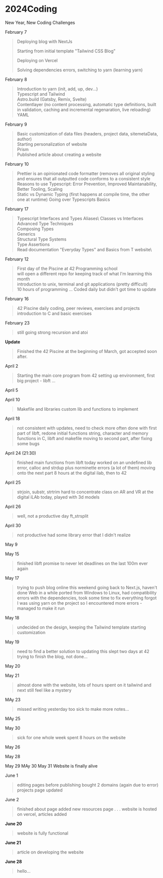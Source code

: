 # 2024Coding
New Year, New Coding Challenges

February 7
> Deploying blog with NextJs
> 
> Starting from initial template "Tailwind CSS Blog"
> 
> Deploying on Vercel
> 
> Solving dependencies errors, switching to yarn (learning yarn)

February 8
> Introduction to yarn (init, add, up, dev...)\
> Typescript and Tailwind\
> Astro.build (Gatsby, Remix, Svelte)\
> Contentlayer (no content processing, automatic type definitions, built in validation, caching and incremental regenaration, live reloading)\
> YAML

February 9 
> Basic customization of data files (headers, project data, sitemetaData, author)\
> Starting personalization of website\
> Prism\
> Published article about creating a website

February 10
> Prettier is an opinionated code formatter (removes all original styling and ensures that all outputted code conforms to a consistent style\
> Reasons to use Typescript: Error Prevention, Improved Maintanability, Better Tooling, Scaling\
> Static vs Dynamic Typing (first happens at compile time, the other one at runtime)
> Going over Typescripts Basics

February 17
> Typescript Interfaces and Types Aliases\\
> Classes vs Interfaces\
> Advanced Type Techniques\
> Composing Types\
> Generics\
> Structural Type Systems\
> Type Assertions\
> Read documentation "Everyday Types" and Basics from T website\

February 12
> First day of the Piscine at 42 Programming school\
> will open a different repo for keeping track of what I'm learning this month\
> introduction to unix, terminal and git applications (pretty difficult)\
> 10 hours of programming
...
Coded daily but didn't got time to update

February 16
> 42 Piscine
> daily coding, peer reviews, exercises and projects
> introduction to C and basic exercises

February 23
> still going strong
> recursion and atoi

<b>Update</b>
> Finished the 42 Piscine at the beginning of March, got accepted soon after.

April 2
> Starting the main core program from 42 
> setting up environment, first big project - libft
...

April 5
>

April 10
> Makefile and libraries
> custom lib and functions to implement

April 18
> not consistent with updates, need to check more often
> done with first part of libft, redone initial functions
> string, character and memory functions in C, libft and makefile
> moving to second part, after fixing some bugs

April 24 (21:30)
> finished main functions from libft
> today worked on an undefined lib error, calloc and strdup plus norminette errors (a lot of them)
> moving onto the next part
> 8 hours at the digital ilab, then to 42

April 25 
> strjoin, substr, strtrim
> hard to concentrate
> class on AR and VR at the digital iLAb today, played with 3d models

April 26
> well, not a productive day
> ft_strsplit

April 30
> not productive
> had some library error that I didn't realize

May 9

May 15
> finished libft
> promise to never let deadlines on the last 100m ever again

May 17
> trying to push blog online this weekend
> going back to Next.js, haven't done Web in a while
> ported from Windows to Linux, had compatibility errors with the dependencies, took some time to fix everything
> forgot I was using yarn on the project so I encountered more errors - managed to make it run

May 18
> undecided on the design, keeping the Tailwind template
> starting customization

May 19
> need to find a better solution to updating this
> slept two days at 42 trying to finish the blog, not done...

May 20

May 21
> almost done with the website, lots of hours spent on it
> tailwind and next still feel like a mystery

MAy 23
> missed writing yesterday
> too sick to make more notes... 

MAy 25 

May 30
> sick for one whole week
> spent 8 hours on the website

May 26

May 28
>
May 29
MAy 30
May 31
Website is finally alive

June 1
> editing pages before publishing
> bought 2 domains (again due to error)
> projects page updated

June 2
> finished about page
> added new resources page
.
.
.
website is hosted on vercel, articles added


__June 20__
> website is fully functional

__June 21__
> article on developing the website

__June 28__
> hello...
